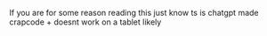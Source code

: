 If you are for some reason reading this just know ts is chatgpt made crapcode + doesnt work on a tablet likely
